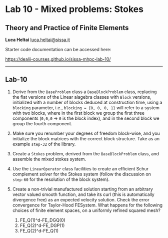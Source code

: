 #  Lab 10 - Mixed problems: Stokes
## Theory and Practice of Finite Elements

**Luca Heltai** <luca.heltai@sissa.it>

Starter code documentation can be accessed here:

https://dealii-courses.github.io/sissa-mhpc-lab-10/

* * * * *
## Lab-10

1. Derive from the `BaseProblem` class a `BaseBlockProblem` class, replacing the
flat versions of the Linear alagebra classes with `Block` versions, initialized
with a number of blocks deduced at construction time, using a `blocking`
parameter, i.e., `blocking = {0, 0, 0, 1}` will refer to a system with two
blocks, where in the first block we group the first three components (`0,0,0`
-> `0` is the block index), and in the second block we group the fourth
component.

2. Make sure you renumber your degrees of freedom block-wise, and you
initialize the block matrices with the correct block structure. Take as an
example `step-32` of the library.

3. Create a `Stokes` problem, derived from the `BaseBlockProblem` class, and
assemble the mixed stokes system.

4. Use the `LinearOperator` class facilities to create an efficient Schur
complement solver for the Stokes system (follow the discussion on `step-60` for
the resolution of the block system).

5. Create a non-trivial manufactured solution starting from an arbitrary vector
valued smooth function, and take its curl (this is automatically divergence
free) as an expected velocity solution. Check the error convergence for
Taylor-Hood FESystem. What happens for the following choices of finite element
spaces, on a uniformly refined squared mesh?
   1. FE_Q(1)^d-FE_DGQ(0)
   2. FE_Q(2)^d-FE_DGP(1)
   3. FE_Q(2)^d-FE_Q(1)